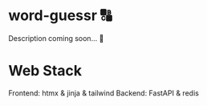# word-guessr 🔠
Description coming soon... 💅

# Web Stack
Frontend: htmx & jinja & tailwind
Backend: FastAPI & redis